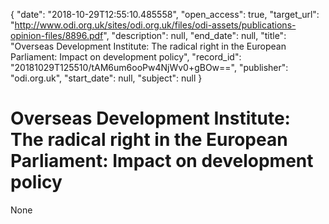 {
  "date": "2018-10-29T12:55:10.485558", 
  "open_access": true, 
  "target_url": "http://www.odi.org.uk/sites/odi.org.uk/files/odi-assets/publications-opinion-files/8896.pdf", 
  "description": null, 
  "end_date": null, 
  "title": "Overseas Development Institute: The radical right in the European Parliament: Impact on development policy", 
  "record_id": "20181029T125510/tAM6um6ooPw4NjWv0+gBOw==", 
  "publisher": "odi.org.uk", 
  "start_date": null, 
  "subject": null
}

# Overseas Development Institute: The radical right in the European Parliament: Impact on development policy

None